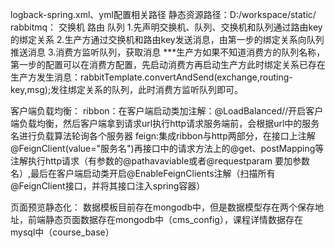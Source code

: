 logback-spring.xml、yml配置相关路径
静态资源路径：D:/workspace/static/
rabbitmq：
    交换机 路由 队列
1.先声明交换机、队列、交换机和队列通过路由key的绑定关系
2.生产方通过交换机和路由key发送消息，由第一步的绑定关系向队列推送消息
3.消费方监听队列，获取消息
***生产方如果不知道消费方的队列名称，第一步的配置可以在消费方配置，先启动消费方再启动生产方此时绑定关系已存在
生产方发生消息：rabbitTemplate.convertAndSend(exchange,routing-key,msg);发往绑定关系的队列，此时消费方监听队列即可。

客户端负载均衡：
 ribbon：在客户端启动类加注解：@LoadBalanced//开启客户端负载均衡，然后客户端拿到请求url执行http请求服务端前，会根据url中的服务名进行负载算法轮询各个服务器
 feign:集成ribbon与http两部分，在接口上注解@FeignClient(value="服务名")再接口中的请求方法上的@get、postMapping等注解执行http请求（有参数的@pathavaviable或者@requestparam
 要加参数名）,最后在客户端启动类开启@EnableFeignClients注解（扫描所有@FeignClient接口，并将其接口注入spring容器）
 
页面预览静态化：
    数据模板目前存在mongodb中，但是数据模型存在两个保存地址，前端静态页面数据存在mongodb中（cms_config），课程详情数据存在mysql中（course_base）





